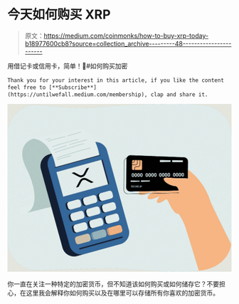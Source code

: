 # 今天如何购买 XRP

> 原文：<https://medium.com/coinmonks/how-to-buy-xrp-today-b18977600cb8?source=collection_archive---------48----------------------->

用借记卡或信用卡，简单！🤯#如何购买加密

```
Thank you for your interest in this article, if you like the content feel free to [**Subscribe**](https://untilwefall.medium.com/membership), clap and share it.
```

![](img/84cf5882cc8766beadccb18de75b02cd.png)

你一直在关注一种特定的加密货币，但不知道该如何购买或如何储存它？不要担心，在这里我会解释你如何购买以及在哪里可以存储所有你喜欢的加密货币。